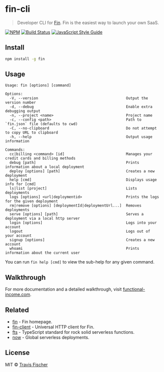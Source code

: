 # fin-cli

> Developer CLI for [Fin](https://functional-income.com). Fin is the easiest way to launch your own SaaS.

[![NPM](https://img.shields.io/npm/v/fin.svg)](https://www.npmjs.com/package/fin) [![Build Status](https://travis-ci.com/functional-income/fin-cli.svg?branch=master)](https://travis-ci.com/functional-income/fin-cli) [![JavaScript Style Guide](https://img.shields.io/badge/code_style-standard-brightgreen.svg)](https://standardjs.com)

## Install

```bash
npm install -g fin
```

## Usage

```
Usage: fin [options] [command]

Options:
  -V, --version                                        Output the version number
  -d, --debug                                          Enable extra debugging output
  -n, --project <name>                                 Project name
  -c, --config <path>                                  Path to `fin.json` file (defaults to cwd)
  -C, --no-clipboard                                   Do not attempt to copy URL to clipboard
  -h, --help                                           Output usage information

Commands:
  cc|billing <command> [id]                            Manages your credit cards and billing methods
  debug [path]                                         Prints information about a local deployment
  deploy [options] [path]                              Creates a new deployment
  help [cmd]                                           Displays usage info for [cmd]
  ls|list [project]                                    Lists deployments
  logs [options] <url|deploymentid>                    Prints the logs for the given deployment
  rm|remove [options] [deploymentId|deploymentUrl...]  Removes deployments
  serve [options] [path]                               Serves a deployment via a local http server
  login [options]                                      Logs into your account
  logout                                               Logs out of your account
  signup [options]                                     Creates a new account
  whoami                                               Prints information about the current user
```

You can run `fin help [cmd]` to view the sub-help for any given command.

## Walkthrough

For more documentation and a detailed walkthrough, visit [functional-income.com](https://functional-income.com).

## Related

- [fin](https://functional-income.com) - Fin homepage.
- [fin-client](https://github.com/functional-income/fin-client) - Universal HTTP client for Fin.
- [fts](https://github.com/transitive-bullshit/functional-typescript) - TypeScript standard for rock solid serverless functions.
- [now](https://zeit.co/now) - Global serverless deployments.

## License

MIT © [Travis Fischer](https://transitivebullsh.it)
